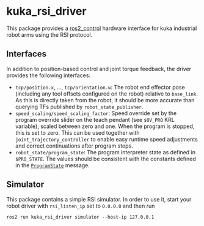 kuka_rsi_driver
===============

This package provides a [ros2_control](https://control.ros.org) hardware interface for kuka industrial robot arms using the RSI protocol.

Interfaces
----------

In addition to position-based control and joint torque feedback, the driver provides the following interfaces:
- `tcp/position.x`, ..., `tcp/orientation.w`: The robot end effector pose (including any tool offsets configured on the robot) relative to `base_link`. As this is directly taken from the robot, it should be more accurate than querying TFs published by `robot_state_publisher`.
- `speed_scaling/speed_scaling_factor`: Speed override set by the program override slider on the teach pendant (see `$OV_PRO` KRL variable), scaled between zero and one. When the program is stopped, this is set to zero. This can be used together with `joint_trajectory_controller` to enable easy runtime speed adjustments and correct continuations after program stops.
- `robot_state/program_state`: The program interpreter state as defined in `$PRO_STATE`. The values should be consistent with the constants defined in the [`ProgramState`](kuka_rsi_interfaces/msg/ProgramState.msg) message.

Simulator
---------

This package contains a simple RSI simulator. In order to use it, start your robot driver with `rsi_listen_ip` set to `0.0.0.0` and then run
```console
ros2 run kuka_rsi_driver simulator --host-ip 127.0.0.1
```

